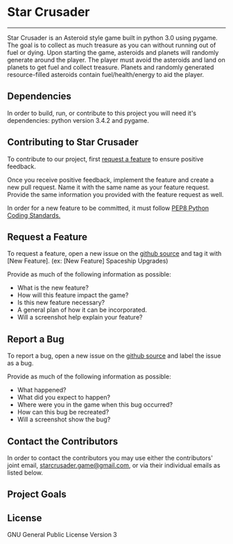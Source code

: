 # Star Crusader
 -------------
  
 Star Crusader is an Asteroid style game built in python 3.0 using pygame. The goal is to collect as much treasure as you can without 
 running out of fuel or dying. Upon starting the game, asteroids and planets will randomly generate around the player. The player must 
 avoid the asteroids and land on planets to get fuel and collect treasure. Planets and randomly generated resource-filled asteroids 
 contain fuel/health/energy to aid the player.



Dependencies
------------
 In order to build, run, or contribute to this project you will need it's dependencies: python version 3.4.2 and pygame.
 
 
  
Contributing to Star Crusader
----------------------------
 To contribute to our project, first [request a feature](https://github.com/cs360f16/StarCrusader/readme#request-a-feature) to ensure 
 positive feedback.
  
 Once you receive positive feedback, implement the feature and create a new pull request.  Name it with the same name as your feature 
 request.  Provide the same information you provided with the feature request as well.
  
  In order for a new feature to be committed, it must follow [PEP8 Python Coding Standards.](https://www.python.org/dev/peps/pep-0008/)
  
  
  
Request a Feature
-----------------
 To request a feature, open a new issue on the [github source](https://github.com/cs360f16/StarCrusader) and tag it with [New Feature]. 
 (ex: [New Feature] Spaceship Upgrades)
  
  Provide as much of the following information as possible:
  * What is the new feature?
  * How will this feature impact the game?
  * Is this new feature necessary?
  * A general plan of how it can be incorporated.
  * Will a screenshot help explain your feature?


Report a Bug
------------
To report a bug, open a new issue on the [github source](https://github.com/cs360f16/StarCrusader) and label the issue as a bug.

Provide as much of the following information as possible:
* What happened?
* What did you expect to happen?
* Where were you in the game when this bug occurred?
* How can this bug be recreated?
* Will a screenshot show the bug?



 Contact the Contributors
 ------------------------
 In order to contact the contributors you may use either the contributors' joint email, starcrusader.game@gmail.com, or via their 
 individual emails as listed below.
 
 
 
Project Goals
-------------


License
-------
 GNU General Public License Version 3
